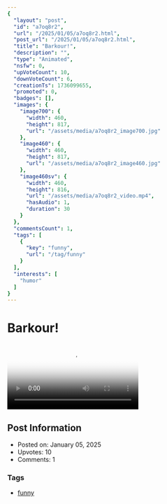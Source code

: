 ```yaml
---
{
  "layout": "post",
  "id": "a7oq8r2",
  "url": "/2025/01/05/a7oq8r2.html",
  "post_url": "/2025/01/05/a7oq8r2.html",
  "title": "Barkour!",
  "description": "",
  "type": "Animated",
  "nsfw": 0,
  "upVoteCount": 10,
  "downVoteCount": 6,
  "creationTs": 1736099655,
  "promoted": 0,
  "badges": [],
  "images": {
    "image700": {
      "width": 460,
      "height": 817,
      "url": "/assets/media/a7oq8r2_image700.jpg"
    },
    "image460": {
      "width": 460,
      "height": 817,
      "url": "/assets/media/a7oq8r2_image460.jpg"
    },
    "image460sv": {
      "width": 460,
      "height": 816,
      "url": "/assets/media/a7oq8r2_video.mp4",
      "hasAudio": 1,
      "duration": 30
    }
  },
  "commentsCount": 1,
  "tags": [
    {
      "key": "funny",
      "url": "/tag/funny"
    }
  ],
  "interests": [
    "humor"
  ]
}
---
```


# Barkour!

<video controls playsinline loop poster="/assets/media/a7oq8r2_image460.jpg">
  <source src="/assets/media/a7oq8r2_video.mp4" type="video/mp4">
  Your browser does not support the video tag.
</video>

## Post Information

- Posted on: January 05, 2025
- Upvotes: 10
- Comments: 1

### Tags

- [funny](/tag/funny)
